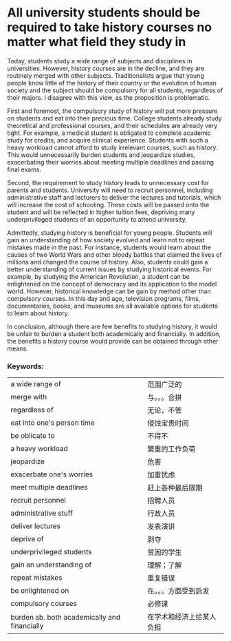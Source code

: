 # All university students should be required to take history courses no matter what field they study in

Today, students study a wide range of subjects and disciplines in universities. However, history courses are in the decline, and they are routinely merged with other subjects. Traditionalists argue that young people know little of the history of their country or the evolution of human society and the subject should be compulsory for all students, regardless of their majors. I disagree with this view, as the proposition is problematic.

First and foremost, the compulsory study of history will put more pressure on students and eat into their precious time. College students already study theoretical and professional courses, and their schedules are already very tight. For example, a medical student is obligated to complete academic study for credits, and acquire clinical experience. Students with such a heavy workload cannot afford to study irrelevant courses, such as history. This would unnecessarily burden students and jeopardize studies, exacerbating their worries about meeting multiple deadlines and passing final exams.

Second, the requirement to study history leads to unnecessary cost for parents and students. University will need to recruit personnel, including administrative staff and lecturers to deliver the lectures and tutorials, which will increase the cost of schooling. These costs will be passed onto the student and will be reflected in higher tuition fees, depriving many underprivileged students of an opportunity to attend university.

Admittedly, studying history is beneficial for young people. Students will gain an understanding of how society evolved and learn not to repeat mistakes made in the past. For instance, students would learn about the causes of two World Wars and other bloody battles that claimed the lives of millions and changed the course of history. Also, students could gain a better understanding of current issues by studying historical events. For example, by studying the American Revolution, a student can be enlightened on the concept of democracy and its application to the model world. However, historical knowledge can be gain by method other than compulsory courses. In this day and age, television programs, films, documentaries, books, and museums are all available options for students to learn about history.

In conclusion, although there are few benefits to studying history, it would be unfair to burden a student both academically and financially. In addition, the benefits a history course would provide can be obtained through other means.

### Keywords:

|                                              |                          |
| -------------------------------------------- | ------------------------ |
| a wide range of                              | 范围广泛的               |
| merge with                                   | 与。。。合拼             |
| regardless of                                | 无论，不管               |
| eat into one's person time                   | 侵蚀宝贵时间             |
| be oblicate to                               | 不得不                   |
| a heavy workload                             | 繁重的工作负荷           |
| jeopardize                                   | 危害                     |
| exacerbate one's worries                     | 加重忧虑                 |
| meet multiple deadlines                      | 赶上各种最后限期         |
| recruit personnel                            | 招聘人员                 |
| administrative stuff                         | 行政人员                 |
| deliver lectures                             | 发表演讲                 |
| deprive of                                   | 剥夺                     |
| underprivileged students                     | 贫困的学生               |
| gain an understanding of                     | 理解；了解               |
| repeat mistakes                              | 重复错误                 |
| be enlightened on                            | 在。。。方面受到启发     |
| compulsory courses                           | 必修课                   |
| burden sb. both academically and financially | 在学术和经济上给某人负担 |
